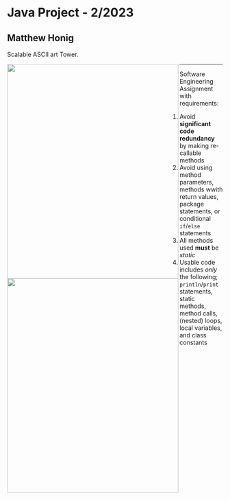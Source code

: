 # Java Project - 2/2023
## Matthew Honig
Scalable ASCII art Tower.

<img align="left" width="400" height="500" src=https://github.com/mattrhonig/Honig-Resume-Portfolio/blob/main/Java_Projects/Scalable%20Tower/tower_images/size2.png>
<img align="left" width="400" height="500" src=https://github.com/mattrhonig/Honig-Resume-Portfolio/blob/main/Java_Projects/Scalable%20Tower/tower_images/size4.png>

<hr>

Software Engineering Assignment with requirements:
1. Avoid **significant code redundancy** by making re-callable methods
2. Avoid using method parameters, methods wwith return values, package statements, or conditional `if`/`else` statements
3. All methods used **must** be *static*
4. Usable code includes *only* the following; `println`/`print` statements, static methods, method calls, (nested) loops, local variables, and class constants
